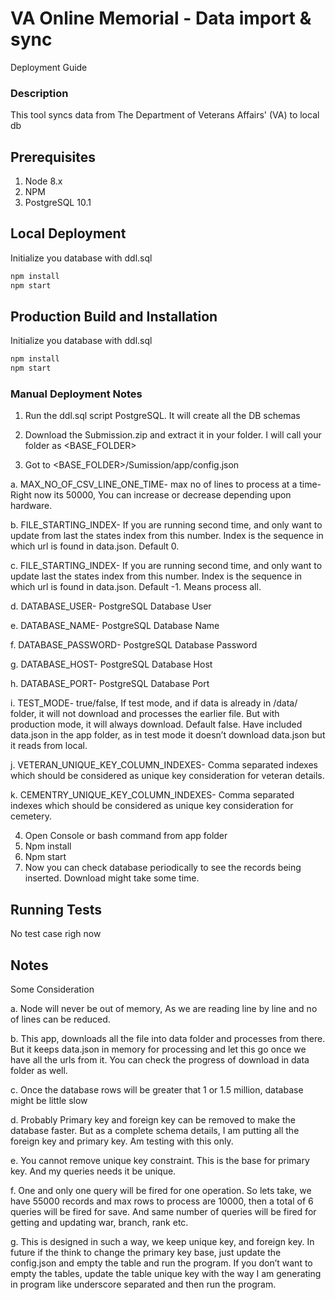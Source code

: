 
# VA Online Memorial - Data import & sync 
Deployment Guide

### Description
This tool syncs  data from The Department of Veterans Affairs' (VA) to local db

## Prerequisites
1. Node 8.x
  1. NPM
1. PostgreSQL 10.1


## Local Deployment
Initialize you database with ddl.sql

```bash
npm install
npm start

```

## Production Build and Installation
Initialize you database with ddl.sql
```bash
npm install
npm start
```

### Manual Deployment Notes
1.	Run the ddl.sql script PostgreSQL. It will create all the DB schemas

2.	Download the Submission.zip and extract it in your folder. I will call your folder as <BASE_FOLDER>

3.	Got to <BASE_FOLDER>/Sumission/app/config.json

  a.	MAX_NO_OF_CSV_LINE_ONE_TIME- max no of lines to process at a time- Right now its 50000, You can increase or decrease depending upon hardware.
  
  b.	FILE_STARTING_INDEX- If you are running second time, and only want to update from  last the states index from this number. Index is the sequence in which url is found in data.json. Default 0.
  
  c.	FILE_STARTING_INDEX- If you are running second time, and only want to update last the states index from this number. Index is the sequence in which url is found in data.json. Default -1. Means process all.
  
  d.	DATABASE_USER- PostgreSQL  Database User
  
  e.	DATABASE_NAME-  PostgreSQL  Database Name
  
  f.	DATABASE_PASSWORD-   PostgreSQL  Database Password
  
  g.	DATABASE_HOST-  PostgreSQL  Database Host
  
  h.	DATABASE_PORT- PostgreSQL  Database Port
  
  i.	TEST_MODE- true/false, If test mode, and if data is already in /data/ folder, it will not download and processes the earlier file. But with production mode, it will always download. Default false. Have included data.json in the app folder, as in test mode it doesn’t download data.json but it reads from local.
  
  j.	VETERAN_UNIQUE_KEY_COLUMN_INDEXES-  Comma separated indexes which should be considered as unique key consideration for veteran details. 
  
  k.	CEMENTRY_UNIQUE_KEY_COLUMN_INDEXES- Comma separated indexes which should be considered as unique key consideration for cemetery. 
  

4.	Open Console or bash command from app folder
5.	Npm install
6.	Npm start
7.	Now you can check database periodically to see the records being inserted. Download might take some time.


## Running Tests
  No test case righ now

## Notes
Some Consideration

  a.	 Node will never be out of memory, As we are reading line by line and no of lines can be reduced.
  
  b.	This app, downloads all the file into data folder and processes from there. But it keeps data.json in memory for processing and let this go once we have all the urls from it. You can check the progress of download in data folder as well.
  
  c.	Once the database rows will be greater that 1 or 1.5 million, database might be little slow
  
  d.	Probably Primary key and foreign key can be removed to make the database faster. But as a complete schema details, I am putting all the foreign key and primary key. Am testing with this only.
  
  e.	You cannot remove unique key constraint. This is the base for primary key. And my queries needs it be unique. 
  
  f.	One and only one query will be fired for one operation.  So lets take, we have 55000 records and max rows to process are 10000,       then a total of 6 queries will be fired for save. And same number of queries will be fired for getting and updating war, branch,      rank etc.
  
  g.	This is designed in such a way, we keep unique key, and foreign key. In future if the think to change the primary key base, just update the config.json and empty the table and run the program. If you don’t want to empty the tables, update the table unique key with the way I am generating in program like underscore separated and then run the program.
  
